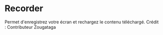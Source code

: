 # Recorder
Permet d'enregistrez votre écran et rechargez le contenu téléchargé.
Crédit : Contributeur Zougataga
